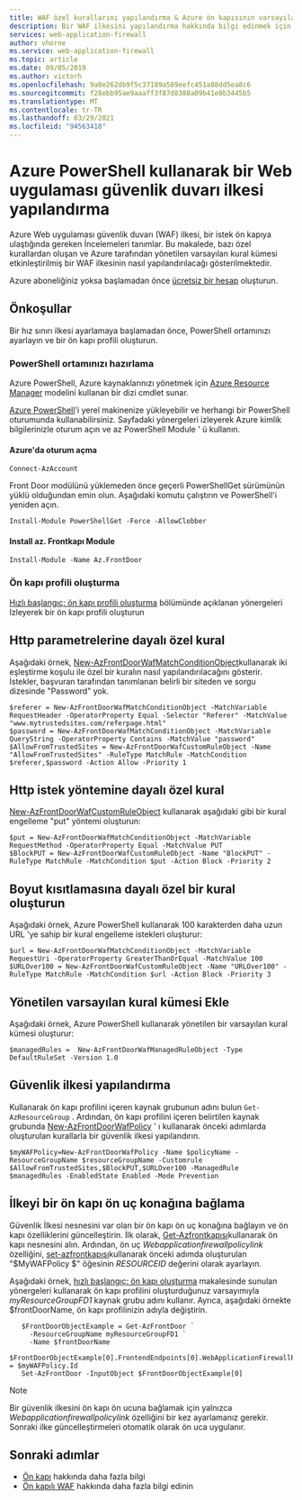 ```yaml
---
title: WAF özel kurallarını yapılandırma & Azure ön kapısının varsayılan kural kümesi
description: Bir WAF ilkesini yapılandırma hakkında bilgi edinmek için, var olan bir ön kapı uç noktası için hem özel hem de yönetilen kurallardan oluşur.
services: web-application-firewall
author: vhorne
ms.service: web-application-firewall
ms.topic: article
ms.date: 09/05/2019
ms.author: victorh
ms.openlocfilehash: 9a0e262db9f5c37189a589eefc451a88dd5ea8c6
ms.sourcegitcommit: f28ebb95ae9aaaff3f87d8388a09b41e0b3445b5
ms.translationtype: MT
ms.contentlocale: tr-TR
ms.lasthandoff: 03/29/2021
ms.locfileid: "94563418"
---
```

# <a name="configure-a-web-application-firewall-policy-using-azure-powershell"></a>Azure PowerShell kullanarak bir Web uygulaması güvenlik duvarı ilkesi yapılandırma

Azure Web uygulaması güvenlik duvarı (WAF) ilkesi, bir istek ön kapıya ulaştığında gereken İncelemeleri tanımlar.
Bu makalede, bazı özel kurallardan oluşan ve Azure tarafından yönetilen varsayılan kural kümesi etkinleştirilmiş bir WAF ilkesinin nasıl yapılandırılacağı gösterilmektedir.

Azure aboneliğiniz yoksa başlamadan önce [ücretsiz bir hesap](https://azure.microsoft.com/free/?WT.mc_id=A261C142F) oluşturun.

## <a name="prerequisites"></a>Önkoşullar

Bir hız sınırı ilkesi ayarlamaya başlamadan önce, PowerShell ortamınızı ayarlayın ve bir ön kapı profili oluşturun.

### <a name="set-up-your-powershell-environment"></a>PowerShell ortamınızı hazırlama

Azure PowerShell, Azure kaynaklarınızı yönetmek için [Azure Resource Manager](../../azure-resource-manager/management/overview.md) modelini kullanan bir dizi cmdlet sunar. 

[Azure PowerShell](/powershell/azure/)'i yerel makinenize yükleyebilir ve herhangi bir PowerShell oturumunda kullanabilirsiniz. Sayfadaki yönergeleri izleyerek Azure kimlik bilgilerinizle oturum açın ve az PowerShell Module ' ü kullanın.

#### <a name="sign-in-to-azure"></a>Azure'da oturum açma

```
Connect-AzAccount

```
Front Door modülünü yüklemeden önce geçerli PowerShellGet sürümünün yüklü olduğundan emin olun. Aşağıdaki komutu çalıştırın ve PowerShell'i yeniden açın.

```
Install-Module PowerShellGet -Force -AllowClobber
``` 

#### <a name="install-azfrontdoor-module"></a>Install az. Frontkapı Module 

```
Install-Module -Name Az.FrontDoor
```
### <a name="create-a-front-door-profile"></a>Ön kapı profili oluşturma

[Hızlı başlangıç: ön kapı profili oluşturma](../../frontdoor/quickstart-create-front-door.md) bölümünde açıklanan yönergeleri Izleyerek bir ön kapı profili oluşturun

## <a name="custom-rule-based-on-http-parameters"></a>Http parametrelerine dayalı özel kural

Aşağıdaki örnek, [New-AzFrontDoorWafMatchConditionObject](/powershell/module/az.frontdoor/new-azfrontdoorwafmatchconditionobject)kullanarak iki eşleştirme koşulu ile özel bir kuralın nasıl yapılandırılacağını gösterir. İstekler, başvuran tarafından tanımlanan belirli bir siteden ve sorgu dizesinde "Password" yok. 

```powershell-interactive
$referer = New-AzFrontDoorWafMatchConditionObject -MatchVariable RequestHeader -OperatorProperty Equal -Selector "Referer" -MatchValue "www.mytrustedsites.com/referpage.html"
$password = New-AzFrontDoorWafMatchConditionObject -MatchVariable QueryString -OperatorProperty Contains -MatchValue "password"
$AllowFromTrustedSites = New-AzFrontDoorWafCustomRuleObject -Name "AllowFromTrustedSites" -RuleType MatchRule -MatchCondition $referer,$password -Action Allow -Priority 1
```

## <a name="custom-rule-based-on-http-request-method"></a>Http istek yöntemine dayalı özel kural

[New-AzFrontDoorWafCustomRuleObject](/powershell/module/az.frontdoor/new-azfrontdoorwafcustomruleobject) kullanarak aşağıdaki gibi bir kural engelleme "put" yöntemi oluşturun:

```powershell-interactive
$put = New-AzFrontDoorWafMatchConditionObject -MatchVariable RequestMethod -OperatorProperty Equal -MatchValue PUT
$BlockPUT = New-AzFrontDoorWafCustomRuleObject -Name "BlockPUT" -RuleType MatchRule -MatchCondition $put -Action Block -Priority 2
```

## <a name="create-a-custom-rule-based-on-size-constraint"></a>Boyut kısıtlamasına dayalı özel bir kural oluşturun

Aşağıdaki örnek, Azure PowerShell kullanarak 100 karakterden daha uzun URL 'ye sahip bir kural engelleme istekleri oluşturur:
```powershell-interactive
$url = New-AzFrontDoorWafMatchConditionObject -MatchVariable RequestUri -OperatorProperty GreaterThanOrEqual -MatchValue 100
$URLOver100 = New-AzFrontDoorWafCustomRuleObject -Name "URLOver100" -RuleType MatchRule -MatchCondition $url -Action Block -Priority 3
```
## <a name="add-managed-default-rule-set"></a>Yönetilen varsayılan kural kümesi Ekle

Aşağıdaki örnek, Azure PowerShell kullanarak yönetilen bir varsayılan kural kümesi oluşturur:
```powershell-interactive
$managedRules =  New-AzFrontDoorWafManagedRuleObject -Type DefaultRuleSet -Version 1.0
```
## <a name="configure-a-security-policy"></a>Güvenlik ilkesi yapılandırma

Kullanarak ön kapı profilini içeren kaynak grubunun adını bulun `Get-AzResourceGroup` . Ardından, ön kapı profilini içeren belirtilen kaynak grubunda [New-AzFrontDoorWafPolicy](/powershell/module/az.frontdoor/new-azfrontdoorwafpolicy) ' ı kullanarak önceki adımlarda oluşturulan kurallarla bir güvenlik ilkesi yapılandırın.

```powershell-interactive
$myWAFPolicy=New-AzFrontDoorWafPolicy -Name $policyName -ResourceGroupName $resourceGroupName -Customrule $AllowFromTrustedSites,$BlockPUT,$URLOver100 -ManagedRule $managedRules -EnabledState Enabled -Mode Prevention
```

## <a name="link-policy-to-a-front-door-front-end-host"></a>İlkeyi bir ön kapı ön uç konağına bağlama

Güvenlik İlkesi nesnesini var olan bir ön kapı ön uç konağına bağlayın ve ön kapı özelliklerini güncelleştirin. İlk olarak, [Get-Azfrontkapısı](/powershell/module/Az.FrontDoor/Get-AzFrontDoor)kullanarak ön kapı nesnesini alın.
Ardından, ön uç *Webapplicationfirewallpolicylink* özelliğini, [set-azfrontkapısı](/powershell/module/Az.FrontDoor/Set-AzFrontDoor)kullanarak önceki adımda oluşturulan "$MyWAFPolicy $" öğesinin *RESOURCEID* değerini olarak ayarlayın. 

Aşağıdaki örnek, [hızlı başlangıç: ön kapı oluşturma](../../frontdoor/quickstart-create-front-door.md) makalesinde sunulan yönergeleri kullanarak ön kapı profilini oluşturduğunuz varsayımıyla *myResourceGroupFD1* kaynak grubu adını kullanır. Ayrıca, aşağıdaki örnekte $frontDoorName, ön kapı profilinizin adıyla değiştirin. 

```powershell-interactive
   $FrontDoorObjectExample = Get-AzFrontDoor `
     -ResourceGroupName myResourceGroupFD1 `
     -Name $frontDoorName
   $FrontDoorObjectExample[0].FrontendEndpoints[0].WebApplicationFirewallPolicyLink = $myWAFPolicy.Id
   Set-AzFrontDoor -InputObject $FrontDoorObjectExample[0]
 ```

> [!NOTE]
> Bir güvenlik ilkesini ön kapı ön ucuna bağlamak için yalnızca *Webapplicationfirewallpolicylink* özelliğini bir kez ayarlamanız gerekir. Sonraki ilke güncelleştirmeleri otomatik olarak ön uca uygulanır.

## <a name="next-steps"></a>Sonraki adımlar

- [Ön kapı](../../frontdoor/front-door-overview.md) hakkında daha fazla bilgi 
- [Ön kapılı WAF](afds-overview.md) hakkında daha fazla bilgi edinin